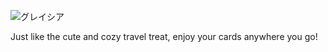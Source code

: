 ![グレイシア](https://github.com/user-attachments/assets/ec2d0931-168e-4287-bc46-79795646934c)

Just like the cute and cozy travel treat, enjoy your cards anywhere you go!
